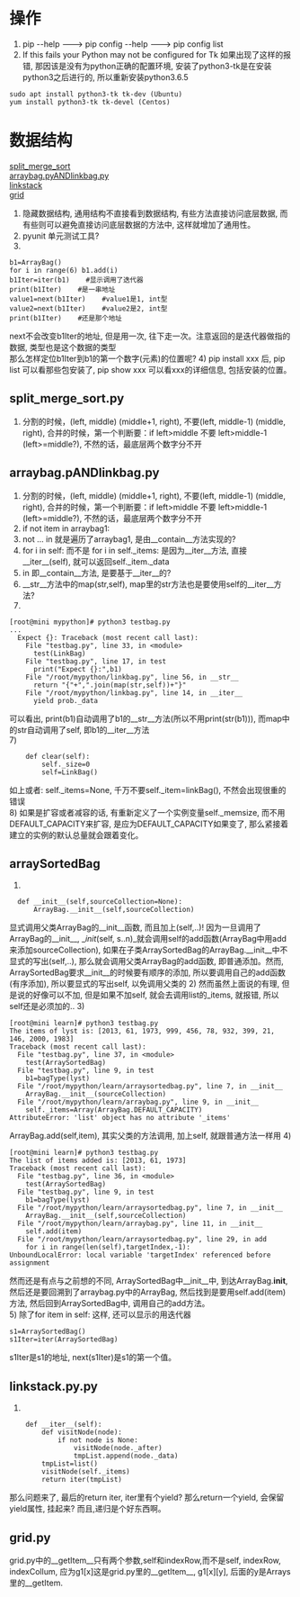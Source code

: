 # 操作
1) pip --help ---> pip config --help ---> pip config list
2) If this fails your Python may not be configured for Tk 如果出现了这样的报错, 那因该是没有为python正确的配置环境, 安装了python3-tk是在安装python3之后进行的, 所以重新安装python3.6.5
```
sudo apt install python3-tk tk-dev (Ubuntu)
yum install python3-tk tk-devel (Centos)
```

# 数据结构
[split_merge_sort](#split_merge_sort.py)  
[arraybag.pyANDlinkbag.py](#arraybag.pyANDlinkbag.py)  
[linkstack](#linkstack.py)  
[grid](#grid.py)  
  
1) 隐藏数据结构, 通用结构不直接看到数据结构, 有些方法直接访问底层数据, 而有些则可以避免直接访问底层数据的方法中, 这样就增加了通用性。  
2) pyunit 单元测试工具?  
3) 
```
b1=ArrayBag()
for i in range(6) b1.add(i)
b1Iter=iter(b1)    #显示调用了迭代器
print(b1Iter)    #是一串地址
value1=next(b1Iter)    #value1是1, int型
value2=next(b1Iter)    #value2是2, int型
print(b1Iter)    #还是那个地址
```
next不会改变b1Iter的地址, 但是用一次, 往下走一次。注意返回的是迭代器做指的数据, 类型也是这个数据的类型  
那么怎样定位b1Iter到b1的第一个数字(元素)的位置呢?
4) pip install xxx 后, pip list 可以看那些包安装了, pip show xxx 可以看xxx的详细信息, 包括安装的位置。
  
## <span id="split_merge_sort">split\_merge\_sort.py<span>  
1) 分割的时候，(left, middle) (middle+1, right), 不要(left, middle-1)  (middle, right), 合并的时候，第一个判断要：if left>middle 不要 left>middle-1 (left>=middle?), 不然的话，最底层两个数字分不开

## <span id="arraybag.pyANDlinkbag.py">arraybag.pANDlinkbag.py<span>  
1) 分割的时候，(left, middle) (middle+1, right), 不要(left, middle-1)  (middle, right), 合并的时候，第一个判断要：if left>middle 不要 left>middle-1 (left>=middle?), 不然的话，最底层两个数字分不开
1) if not item in arraybag1:  
2) not ... in 就是遍历了arraybag1, 是由__contain__方法实现的?  
3) for i in self: 而不是 for i in self.\_items: 是因为__iter__方法, 直接__iter__(self), 就可以返回self._item._data  
4) in 即__contain__方法, 是要基于__iter__的?  
5) __str__方法中的map(str,self), map里的str方法也是要使用self的__iter__方法?  
6)  
```
[root@mini mypython]# python3 testbag.py 
...
  Expect {}: Traceback (most recent call last):
    File "testbag.py", line 33, in <module>
      test(LinkBag)
    File "testbag.py", line 17, in test
      print("Expect {}:",b1)
    File "/root/mypython/linkbag.py", line 56, in __str__
      return "{"+",".join(map(str,self))+"}"
    File "/root/mypython/linkbag.py", line 14, in __iter__
      yield prob._data
```
 可以看出, print(b1)自动调用了b1的__str__方法(所以不用print(str(b1))), 而map中的str自动调用了self, 即b1的__iter__方法  
7)  
```
	def clear(self):
		self._size=0
		self=LinkBag()
```
 如上或者: self.\_items=None, 千万不要self.\_item=linkBag(), 不然会出现很重的错误  
8) 如果是扩容或者减容的话, 有重新定义了一个实例变量self._memsize, 而不用DEFAULT_CAPACITY来扩容, 是应为DEFAULT_CAPACITY如果变了, 那么紧接着建立的实例的默认总量就会跟着变化。  

## arraySortedBag
1)
```
  def __init__(self,sourceCollection=None):
      ArrayBag.__init__(self,sourceCollection)
```
 显式调用父类ArrayBag的__init__函数, 而且加上(self,..)! 因为一旦调用了ArrayBag的__init__, __init_(self, s..n)_就会调用self的add函数(ArrayBag中用add来添加sourceCollection), 如果在子类ArraySortedBag的ArrayBag.__init__中不显式的写出(self,..), 那么就会调用父类ArrayBag的add函数, 即普通添加。然而, ArraySortedBag要求__init__的时候要有顺序的添加, 所以要调用自己的add函数(有序添加), 所以要显式的写出self, 以免调用父类的
2) 然而虽然上面说的有理, 但是说的好像可以不加,  但是如果不加self, 就会去调用list的_items, 就报错, 所以self还是必须加的..
3)
```
[root@mini learn]# python3 testbag.py 
The items of lyst is: [2013, 61, 1973, 999, 456, 78, 932, 399, 21, 146, 2000, 1983]
Traceback (most recent call last):
  File "testbag.py", line 37, in <module>
    test(ArraySortedBag)
  File "testbag.py", line 9, in test
    b1=bagType(lyst)
  File "/root/mypython/learn/arraysortedbag.py", line 7, in __init__
    ArrayBag.__init__(sourceCollection)
  File "/root/mypython/learn/arraybag.py", line 9, in __init__
    self._items=Array(ArrayBag.DEFAULT_CAPACITY)
AttributeError: 'list' object has no attribute '_items'
```
 ArrayBag.add(self,item), 其实父类的方法调用, 加上self, 就跟普通方法一样用
4)
```
[root@mini learn]# python3 testbag.py 
The list of items added is: [2013, 61, 1973]
Traceback (most recent call last):
  File "testbag.py", line 36, in <module>
    test(ArraySortedBag)
  File "testbag.py", line 9, in test
    b1=bagType(lyst)
  File "/root/mypython/learn/arraysortedbag.py", line 7, in __init__
    ArrayBag.__init__(self,sourceCollection)
  File "/root/mypython/learn/arraybag.py", line 11, in __init__
    self.add(item)
  File "/root/mypython/learn/arraysortedbag.py", line 29, in add
    for i in range(len(self),targetIndex,-1):
UnboundLocalError: local variable 'targetIndex' referenced before assignment

```
然而还是有点与之前想的不同, ArraySortedBag中__init__中, 到达ArrayBag.__init__, 然后还是要回溯到了arraybag.py中的ArrayBag, 然后找到是要用self.add(item)方法, 然后回到ArraySortedBag中, 调用自己的add方法。  
5)
除了for item in self: 这样, 还可以显示的用迭代器
```
s1=ArraySortedBag()
s1Iter=iter(ArraySortedBag)
```
s1Iter是s1的地址, next(s1Iter)是s1的第一个值。  

## <span id="linkstack">linkstack.py.py<span>  
1.  
```
	def __iter__(self):
		def visitNode(node):
			if not node is None:
				visitNode(node._after)
				tmpList.append(node._data)
		tmpList=list()
		visitNode(self._items)
		return iter(tmpList)
```
那么问题来了, 最后的return iter, iter里有个yield? 那么return一个yield, 会保留yield属性, 挂起来? 而且,递归是个好东西啊。

## <span id="grid">grid.py<span>
grid.py中的__getItem__只有两个参数,self和indexRow,而不是self, indexRow, indexCollum, 应为g1[x]这是grid.py里的__getItem__, g1[x][y], 后面的y是Arrays里的__getItem.
